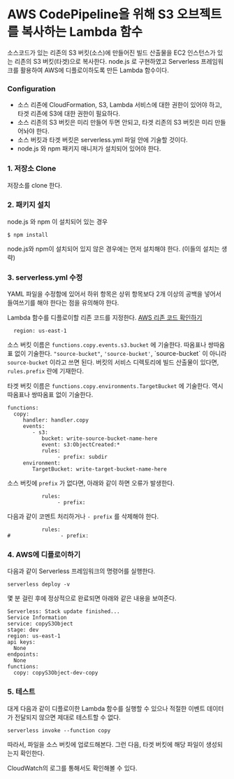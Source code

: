 # AWS CodePipeline을 위해 S3 오브젝트를 복사하는 Lambda 함수

소스코드가 있는 리존의 S3 버킷(소스)에 만들어진 빌드 산출물을 EC2 인스턴스가 있는 리존의 S3 버킷(타겟)으로 복사한다.
node.js 로 구현하였고 Serverless 프레임워크를 활용하여 AWS에 디플로이하도록 만든 Lambda 함수이다.

### Configuration
- 소스 리존에 CloudFormation, S3, Lambda 서비스에 대한 권한이 있어야 하고, 타겟 리존에 S3에 대한 권한이 필요하다.
- 소스 리존의 S3 버킷은 미리 만들어 두면 안되고, 타겟 리존의 S3 버킷은 미리 만들어놔야 한다.
- 소스 버킷과 타겟 버킷은 serverless.yml 파일 안에 기술할 것이다.
- node.js 와 npm 패키지 매니저가 설치되어 있어야 한다.


### 1. 저장소 Clone
저장소를 clone 한다.


### 2. 패키지 설치
node.js 와 npm 이 설치되어 있는 경우
```
$ npm install
```

node.js와 npm이 설치되어 있지 않은 경우에는 먼저 설치해야 한다. (이들의 설치는 생략)


### 3. serverless.yml 수정
YAML 파일을 수정함에 있어서 하위 항목은 상위 항목보다 2개 이상의 공백을 넣어서 들여쓰기를 해야 한다는 점을 유의해야 한다.

Lambda 함수를 디플로이할 리존 코드를 지정한다. [AWS 리존 코드 확인하기](http://docs.aws.amazon.com/general/latest/gr/rande.html)
```
  region: us-east-1
```  

소스 버킷 이름은 `functions.copy.events.s3.bucket` 에 기술한다. 따옴표나 쌍따옴표 없이 기술한다. `"source-bucket"`, `'source-bucket'`, \`source-bucket\` 이 아니라 `source-bucket` 이라고 쓰면 된다. 버킷의 서비스 디렉토리에 빌드 산출물이 있다면, `rules.prefix` 란에 기재한다.

타겟 버킷 이름은 `functions.copy.environments.TargetBucket` 에 기술한다. 역시 따옴표나 쌍따옴표 없이 기술한다.

```
functions:
  copy:
     handler: handler.copy
     events:
        - s3:
           bucket: write-source-bucket-name-here
           event: s3:ObjectCreated:*
           rules:
                - prefix: subdir
     environment:
        TargetBucket: write-target-bucket-name-here
```        

소스 버킷에 `prefix` 가 없다면, 아래와 같이 하면 오류가 발생한다.
```
           rules:
                - prefix: 
```

다음과 같이 코멘트 처리하거나 `- prefix` 를 삭제해야 한다.
```
           rules:
#                - prefix: 
```


### 4. AWS에 디플로이하기
다음과 같이 Serverless 프레임워크의 명령어를 실행한다.
```
serverless deploy -v
```

몇 분 걸린 후에 정상적으로 완료되면 아래와 같은 내용을 보여준다. 

```
Serverless: Stack update finished...
Service Information
service: copyS3Object
stage: dev
region: us-east-1
api keys:
  None
endpoints:
  None
functions:
  copy: copyS3Object-dev-copy
```


### 5. 테스트

대게 다음과 같이 디플로이한 Lambda 함수를 실행할 수 있으나 적절한 이벤트 데이터가 전달되지 않으면 제대로 테스트할 수 없다.
```
serverless invoke --function copy 
```
따라서, 파일을 소스 버킷에 업로드해본다. 그런 다음, 타겟 버킷에 해당 파일이 생성되는지 확인한다.

CloudWatch의 로그를 통해서도 확인해볼 수 있다.
